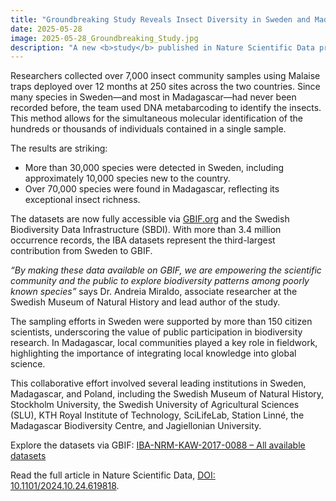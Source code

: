 ```yaml
---
title: "Groundbreaking Study Reveals Insect Diversity in Sweden and Madagascar – Data Now Available via GBIF"
date: 2025-05-28
image: 2025-05-28_Groundbreaking_Study.jpg
description: "A new <b>study</b> published in Nature Scientific Data presents unprecedented insights into insect biodiversity in Sweden and Madagascar. The results, emerging from the Insect Biome Atlas (IBA) project, demonstrate the vast diversity of insect life through a large-scale DNA metabarcoding survey. All data from the study are now openly available through the GBIF network."
---
```


Researchers collected over 7,000 insect community samples using Malaise traps deployed over 12 months at 250 sites across the two countries. Since many species in Sweden—and most in Madagascar—had never been recorded before, the team used DNA metabarcoding to identify the insects. This method allows for the simultaneous molecular identification of the hundreds or thousands of individuals contained in a single sample.

The results are striking:
- More than 30,000 species were detected in Sweden, including approximately 10,000 species new to the country.
- Over 70,000 species were found in Madagascar, reflecting its exceptional insect richness.

The datasets are now fully accessible via [GBIF.org](https://www.gbif.org/dataset/search?q=IBA-NRM-KAW-2017-0088&project_id=IBA-NRM-KAW-2017-0088) and the Swedish Biodiversity Data Infrastructure (SBDI). With more than 3.4 million occurrence records, the IBA datasets represent the third-largest contribution from Sweden to GBIF.

*“By making these data available on GBIF, we are empowering the scientific community and the public to explore biodiversity patterns among poorly known species”* says Dr. Andreia Miraldo, associate researcher at the Swedish Museum of Natural History and lead author of the study.

The sampling efforts in Sweden were supported by more than 150 citizen scientists, underscoring the value of public participation in biodiversity research. In Madagascar, local communities played a key role in fieldwork, highlighting the importance of integrating local knowledge into global science.

This collaborative effort involved several leading institutions in Sweden, Madagascar, and Poland, including the Swedish Museum of Natural History, Stockholm University, the Swedish University of Agricultural Sciences (SLU), KTH Royal Institute of Technology, SciLifeLab, Station Linné, the Madagascar Biodiversity Centre, and Jagiellonian University.

Explore the datasets via GBIF: [IBA-NRM-KAW-2017-0088 – All available datasets](https://www.gbif.org/dataset/search?q=IBA-NRM-KAW-2017-0088&project_id=IBA-NRM-KAW-2017-0088)

Read the full article in Nature Scientific Data, [DOI: 10.1101/2024.10.24.619818](https://doi.org/10.1101/2024.10.24.619818).
